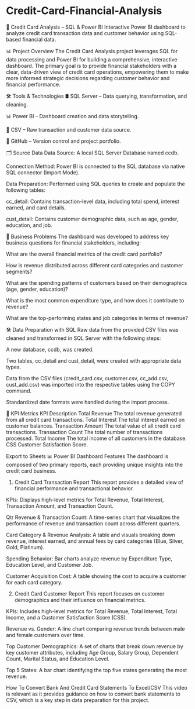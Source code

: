 # Credit-Card-Financial-Analysis
🚀 Credit Card Analysis – SQL & Power BI
Interactive Power BI dashboard to analyze credit card transaction data and customer behavior using SQL-based financial data.

📊 Project Overview
The Credit Card Analysis project leverages SQL for data processing and Power BI for building a comprehensive, interactive dashboard. The primary goal is to provide financial stakeholders with a clear, data-driven view of credit card operations, empowering them to make more informed strategic decisions regarding customer behavior and financial performance.

🛠️ Tools & Technologies
🛢️ SQL Server – Data querying, transformation, and cleaning.

📊 Power BI – Dashboard creation and data storytelling.

📄 CSV – Raw transaction and customer data source.

🧬 GitHub – Version control and project portfolio.

🗂️ Source Data
Data Source: A local SQL Server Database named ccdb.

Connection Method: Power BI is connected to the SQL database via native SQL connector (Import Mode).

Data Preparation: Performed using SQL queries to create and populate the following tables:

cc_detail: Contains transaction-level data, including total spend, interest earned, and card details.

cust_detail: Contains customer demographic data, such as age, gender, education, and job.

🧾 Business Problems
The dashboard was developed to address key business questions for financial stakeholders, including:

What are the overall financial metrics of the credit card portfolio?

How is revenue distributed across different card categories and customer segments?

What are the spending patterns of customers based on their demographics (age, gender, education)?

What is the most common expenditure type, and how does it contribute to revenue?

What are the top-performing states and job categories in terms of revenue?

🛠️ Data Preparation with SQL
Raw data from the provided CSV files was cleaned and transformed in SQL Server with the following steps:

A new database, ccdb, was created.

Two tables, cc_detail and cust_detail, were created with appropriate data types.

Data from the CSV files (credit_card.csv, customer.csv, cc_add.csv, cust_add.csv) was imported into the respective tables using the COPY command.

Standardized date formats were handled during the import process.

🔑 KPI Metrics
KPI	Description
Total Revenue	The total revenue generated from all credit card transactions.
Total Interest	The total interest earned on customer balances.
Transaction Amount	The total value of all credit card transactions.
Transaction Count	The total number of transactions processed.
Total Income	The total income of all customers in the database.
CSS	Customer Satisfaction Score.

Export to Sheets
📊 Power BI Dashboard Features
The dashboard is composed of two primary reports, each providing unique insights into the credit card business.

1. Credit Card Transaction Report
This report provides a detailed view of financial performance and transactional behavior.

KPIs: Displays high-level metrics for Total Revenue, Total Interest, Transaction Amount, and Transaction Count.

Qtr Revenue & Transaction Count: A time-series chart that visualizes the performance of revenue and transaction count across different quarters.

Card Category & Revenue Analysis: A table and visuals breaking down revenue, interest earned, and annual fees by card categories (Blue, Silver, Gold, Platinum).

Spending Behavior: Bar charts analyze revenue by Expenditure Type, Education Level, and Customer Job.

Customer Acquisition Cost: A table showing the cost to acquire a customer for each card category.

2. Credit Card Customer Report
This report focuses on customer demographics and their influence on financial metrics.

KPIs: Includes high-level metrics for Total Revenue, Total Interest, Total Income, and a Customer Satisfaction Score (CSS).

Revenue vs. Gender: A line chart comparing revenue trends between male and female customers over time.

Top Customer Demographics: A set of charts that break down revenue by key customer attributes, including Age Group, Salary Group, Dependent Count, Marital Status, and Education Level.

Top 5 States: A bar chart identifying the top five states generating the most revenue.

How To Convert Bank And Credit Card Statements To Excel/CSV This video is relevant as it provides guidance on how to convert bank statements to CSV, which is a key step in data preparation for this project.

